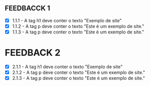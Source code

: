 ## FEEDBACCK 1
- [x] 1.1.1 - A tag h1 deve conter o texto "Exemplo de site"
- [x] 1.1.2 - A tag p deve conter o texto "Este é um exemplo de site."
- [x] 1.1.3 - A tag p deve conter o texto "Este é um exemplo de site."

# FEEDBACK 2
- [x] 2.1.1 - A tag h1 deve conter o texto "Exemplo de site"
- [x] 2.1.2 - A tag p deve conter o texto "Este é um exemplo de site."
- [x] 2.1.3 - A tag p deve conter o texto "Este é um exemplo de site."